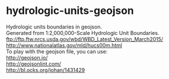 hydrologic-units-geojson
====================

Hydrologic units boundaries in geojson.<br/>
Generated from 1:2,000,000-Scale Hydrologic Unit Boundaries.<br/>
ftp://ftp.ftw.nrcs.usda.gov/wbd/WBD_Latest_Version_March2015/<br/>
http://www.nationalatlas.gov/mld/hucs00m.html<br/>
To play with the geojson file, you can use:<br/>
http://geojson.io/<br/>
http://geojsonlint.com/<br/>
http://bl.ocks.org/johan/1431429
